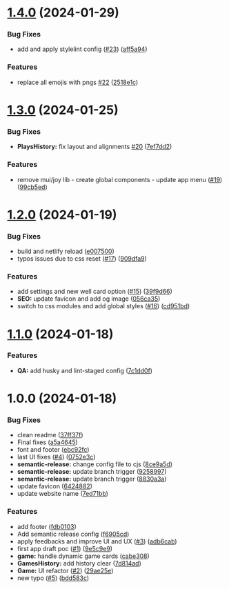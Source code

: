 # [1.4.0](https://github.com/felixbouveret/shifumi/compare/v1.3.0...v1.4.0) (2024-01-29)


### Bug Fixes

* add and apply stylelint config ([#23](https://github.com/felixbouveret/shifumi/issues/23)) ([aff5a94](https://github.com/felixbouveret/shifumi/commit/aff5a94c75117525dd91e2b97ffdd57dc8504bb1))


### Features

* replace all emojis with pngs [#22](https://github.com/felixbouveret/shifumi/issues/22) ([2518e1c](https://github.com/felixbouveret/shifumi/commit/2518e1c99ee1fe9a5021c6c0fd22995d1ab394b8))

# [1.3.0](https://github.com/felixbouveret/shifumi/compare/v1.2.0...v1.3.0) (2024-01-25)


### Bug Fixes

* **PlaysHistory:** fix layout and alignments [#20](https://github.com/felixbouveret/shifumi/issues/20) ([7ef7dd2](https://github.com/felixbouveret/shifumi/commit/7ef7dd2601b0fc433ad3922c6bf07d8dac461770))


### Features

* remove mui/joy lib - create global components - update app menu ([#19](https://github.com/felixbouveret/shifumi/issues/19)) ([99cb5ed](https://github.com/felixbouveret/shifumi/commit/99cb5edd20e8e461f45e4c190288bdbedcc1e5a8))

# [1.2.0](https://github.com/felixbouveret/shifumi/compare/v1.1.0...v1.2.0) (2024-01-19)


### Bug Fixes

* build and netlify reload ([e007500](https://github.com/felixbouveret/shifumi/commit/e0075008ba352530d1bd8ca450fee0790f903ec8))
* typos issues due to css reset ([#17](https://github.com/felixbouveret/shifumi/issues/17)) ([909dfa9](https://github.com/felixbouveret/shifumi/commit/909dfa9f5e0a24412c388b2b47f9bdd767013839))


### Features

* add settings and new well card option ([#15](https://github.com/felixbouveret/shifumi/issues/15)) ([39f9d66](https://github.com/felixbouveret/shifumi/commit/39f9d66ac6dedf849045ef8ce4c3dd06e6f008c6))
* **SEO:** update favicon and add og image ([056ca35](https://github.com/felixbouveret/shifumi/commit/056ca357d710b38801ffe0185e9eb98ac3bc62b1))
* switch to css modules and add global styles ([#16](https://github.com/felixbouveret/shifumi/issues/16)) ([cd951bd](https://github.com/felixbouveret/shifumi/commit/cd951bd2e2f5e4c681b0e4c68f822561a2eea1da))

# [1.1.0](https://github.com/felixbouveret/shifumi/compare/v1.0.0...v1.1.0) (2024-01-18)


### Features

* **QA:** add husky and lint-staged config ([7c1dd0f](https://github.com/felixbouveret/shifumi/commit/7c1dd0f05e4852a3d9bb468cc47774b65458aebd))

# 1.0.0 (2024-01-18)


### Bug Fixes

* clean readme ([37ff37f](https://github.com/felixbouveret/shifumi/commit/37ff37fcd5a5e226576372b5cef79e271157392d))
* Final fixes ([a5a4645](https://github.com/felixbouveret/shifumi/commit/a5a4645b00d22c5c773289caf6e27b345122fd0d))
* font and footer ([ebc92fc](https://github.com/felixbouveret/shifumi/commit/ebc92fc68f9649a34fe2526ca4a3f23505f148cb))
* last UI fixes ([#4](https://github.com/felixbouveret/shifumi/issues/4)) ([0752e3c](https://github.com/felixbouveret/shifumi/commit/0752e3ce0ccb3fad4f1699c197101df968d38eab))
* **semantic-release:** change config file to cjs ([8ce9a5d](https://github.com/felixbouveret/shifumi/commit/8ce9a5d3c4b61342b76cd3b7f699780eb1b3cbe5))
* **semantic-release:** update branch trigger ([9258997](https://github.com/felixbouveret/shifumi/commit/925899787cf4d48c19afdfcf373980b067866669))
* **semantic-release:** update branch trigger ([8830a3a](https://github.com/felixbouveret/shifumi/commit/8830a3a0632c87c117caccb8d4b83e19e32f896b))
* update favicon ([6424882](https://github.com/felixbouveret/shifumi/commit/6424882af080d78103ef7b09d29e2b1e7efe40e9))
* update website name ([7ed71bb](https://github.com/felixbouveret/shifumi/commit/7ed71bbca441b281fd333b105eaa2731042cc9fb))


### Features

* add footer ([fdb0103](https://github.com/felixbouveret/shifumi/commit/fdb0103e94a223a378c931b6930dc8309466e67b))
* Add semantic release config ([f6905cd](https://github.com/felixbouveret/shifumi/commit/f6905cd7ac5708e1b8e36e08ce87b9b4c6ecd30f))
* apply feedbacks and improve UI and UX ([#3](https://github.com/felixbouveret/shifumi/issues/3)) ([adb6cab](https://github.com/felixbouveret/shifumi/commit/adb6cab508150799e34ec55d5afdea5adc9188c6))
* first app draft poc ([#1](https://github.com/felixbouveret/shifumi/issues/1)) ([9e5c9e9](https://github.com/felixbouveret/shifumi/commit/9e5c9e9c7dde6632ba74b4db63fd3dd5e4a907a4))
* **game:** handle dynamic game cards ([cabe308](https://github.com/felixbouveret/shifumi/commit/cabe3088a8630497d4bec3cf24300a95a26553f8))
* **GamesHistory:** add history clear ([7d814ad](https://github.com/felixbouveret/shifumi/commit/7d814ad45a99e16e79f9f516c0113bdb085b4021))
* **Game:** UI refactor ([#2](https://github.com/felixbouveret/shifumi/issues/2)) ([29ae25e](https://github.com/felixbouveret/shifumi/commit/29ae25ef6c0d845b9446ab7cd86a9560c516112c))
* new typo ([#5](https://github.com/felixbouveret/shifumi/issues/5)) ([bdd583c](https://github.com/felixbouveret/shifumi/commit/bdd583c4e737afde97e526a54d3f90d2ffad47e5))

